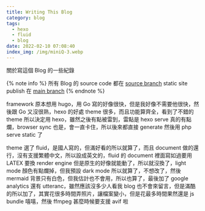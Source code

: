 ```yaml
---
title: Writing This Blog
category: blog
tags:
  - hexo
  - fluid
  - blog
date: 2022-02-10 07:08:40
index_img: /img/miniQ-3.webp
---
```



關於寫這個 Blog 的一些紀錄

<!-- more -->
{% note info %}
所有 Blog 的 source code 都在 [source branch](https://github.com/cclin0816/cclin0816.github.io/tree/source)
static site publish 在 [main branch](https://github.com/cclin0816/cclin0816.github.io)
{% endnote %}

framework 原本想用 hugo，用 Go 寫的好像很快，但是我好像不需要他很快，然後跟 Go 又沒很熟，hexo 的好處 theme 很多，而且功能算齊全，看到了不錯的 theme 所以決定用 hexo，雖然之後有點被雷到，雷點是 hexo serve 真的有點爛，browser sync 也是，會一直卡住，所以後來都直接 generate 然後用 php serve static 了  

theme 選了 fluid，是國人寫的，但滿好看的所以就算了，而且 document 做的還行，沒有支援繁體中文，所以設成英文的，fluid 的 document 裡面寫如過要用 LATEX 要換 render engine 但是原生的好像就能動了，所以就沒換了，light mode 顏色有點爛掉，但我預設 dark mode 所以就算了，不想改了，然後 mermaid 背景只有白色，但我估計也不會用，所以也算了，最後加了 google analytics 還有 utteranc，雖然應該沒多少人看我 blog 也不會來留言，但是滿酷的所以加了，其實花很多時間弄照片，讓檔案變小，但是花最多時間果然還是 js bundle 嘻嘻，然後 ffmpeg 甚麼時候要支援 avif 啦
